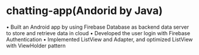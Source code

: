 # chatting-app(Andorid by Java)

•	Built an Android app by using Firebase Database as backend data server to store and retrieve data in cloud
•	Developed the user login with Firebase Authentication
•	Implemented ListView and Adapter, and optimized ListView with ViewHolder pattern

